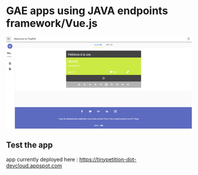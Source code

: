 # GAE apps using JAVA endpoints framework/Vue.js


![PetitionIndex](Capture.PNG)




## Test the app

app currently deployed here : https://tinypetition-dot-devcloud.appspot.com

